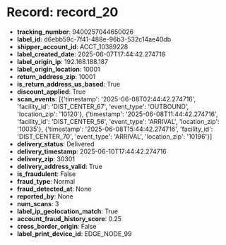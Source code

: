 # Record: record_20

- **tracking_number**: 9400257044650026
- **label_id**: d6ebb59c-7f41-488e-96b3-532c14ae40db
- **shipper_account_id**: ACCT_10389228
- **label_created_date**: 2025-06-07T17:44:42.274716
- **label_origin_ip**: 192.168.188.187
- **label_origin_location**: 10001
- **return_address_zip**: 10001
- **is_return_address_us_based**: True
- **discount_applied**: True
- **scan_events**: [{'timestamp': '2025-06-08T02:44:42.274716', 'facility_id': 'DIST_CENTER_67', 'event_type': 'OUTBOUND', 'location_zip': '10120'}, {'timestamp': '2025-06-08T11:44:42.274716', 'facility_id': 'DIST_CENTER_56', 'event_type': 'ARRIVAL', 'location_zip': '10035'}, {'timestamp': '2025-06-08T15:44:42.274716', 'facility_id': 'DIST_CENTER_70', 'event_type': 'ARRIVAL', 'location_zip': '10196'}]
- **delivery_status**: Delivered
- **delivery_timestamp**: 2025-06-10T17:44:42.274716
- **delivery_zip**: 30301
- **delivery_address_valid**: True
- **is_fraudulent**: False
- **fraud_type**: Normal
- **fraud_detected_at**: None
- **reported_by**: None
- **num_scans**: 3
- **label_ip_geolocation_match**: True
- **account_fraud_history_score**: 0.25
- **cross_border_origin**: False
- **label_print_device_id**: EDGE_NODE_99